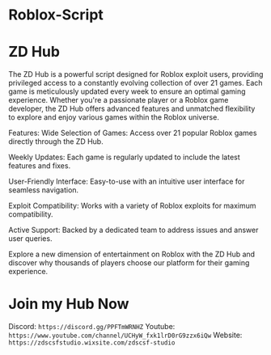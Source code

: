 # Roblox-Script

# ZD Hub
The ZD Hub is a powerful script designed for Roblox exploit users, providing privileged access to a constantly evolving collection of over 21 games. Each game is meticulously updated every week to ensure an optimal gaming experience. Whether you're a passionate player or a Roblox game developer, the ZD Hub offers advanced features and unmatched flexibility to explore and enjoy various games within the Roblox universe.

Features:
Wide Selection of Games: Access over 21 popular Roblox games directly through the ZD Hub.

Weekly Updates: Each game is regularly updated to include the latest features and fixes.

User-Friendly Interface: Easy-to-use with an intuitive user interface for seamless navigation.

Exploit Compatibility: Works with a variety of Roblox exploits for maximum compatibility.

Active Support: Backed by a dedicated team to address issues and answer user queries.

Explore a new dimension of entertainment on Roblox with the ZD Hub and discover why thousands of players choose our platform for their gaming experience.

# Join my Hub Now
Discord: ```https://discord.gg/PPFTmWRNHZ```
Youtube: ```https://www.youtube.com/channel/UCHyW_fxk1lrD0rG9zzx6iQw```
Website: ```https://zdscsfstudio.wixsite.com/zdscsf-studio```
